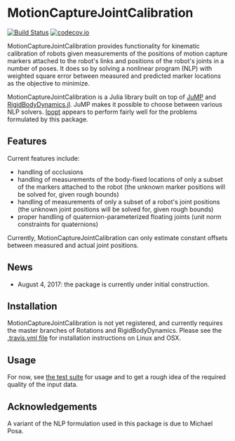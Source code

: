 # MotionCaptureJointCalibration

[![Build Status](https://travis-ci.org/tkoolen/MotionCaptureJointCalibration.jl.svg?branch=master)](https://travis-ci.org/tkoolen/MotionCaptureJointCalibration.jl) [![codecov.io](http://codecov.io/github/tkoolen/MotionCaptureJointCalibration.jl/coverage.svg?branch=master)](http://codecov.io/github/tkoolen/MotionCaptureJointCalibration.jl?branch=master)

MotionCaptureJointCalibration provides functionality for kinematic calibration of robots given measurements of the positions of motion capture markers attached to the robot's links and positions of the robot's joints in a number of poses. It does so by solving a nonlinear program (NLP) with weighted square error between measured and predicted marker locations as the objective to minimize.

MotionCaptureJointCalibration is a Julia library built on top of [JuMP](https://github.com/JuliaOpt/JuMP.jl) and [RigidBodyDynamics.jl](https://github.com/tkoolen/RigidBodyDynamics.jl). JuMP makes it possible to choose between various NLP solvers. [Ipopt](https://github.com/JuliaOpt/Ipopt.jl) appears to perform fairly well for the problems formulated by this package.

## Features
Current features include:
* handling of occlusions
* handling of measurements of the body-fixed locations of only a subset of the markers attached to the robot (the unknown marker positions will be solved for, given rough bounds)
* handling of measurements of only a subset of a robot's joint positions (the unknown joint positions will be solved for, given rough bounds)
* proper handling of quaternion-parameterized floating joints (unit norm constraints for quaternions)

Currently, MotionCaptureJointCalibration can only estimate constant offsets between measured and actual joint positions.

## News
* August 4, 2017: the package is currently under initial construction.

## Installation
MotionCaptureJointCalibration is not yet registered, and currently requires the master branches of Rotations and RigidBodyDynamics. Please see the [.travis.yml file](https://github.com/tkoolen/MotionCaptureJointCalibration.jl/blob/master/.travis.yml) for installation instructions on Linux and OSX.

## Usage
For now, see [the test suite](https://github.com/tkoolen/MotionCaptureJointCalibration.jl/blob/master/test/runtests.jl) for usage and to get a rough idea of the required quality of the input data.

## Acknowledgements
A variant of the NLP formulation used in this package is due to Michael Posa.
